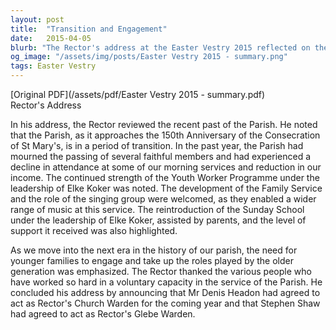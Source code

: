 ```yaml
---
layout: post
title:  "Transition and Engagement"
date:   2015-04-05
blurb: "The Rector's address at the Easter Vestry 2015 reflected on the Parish's period of transition as it approached its 150th anniversary. He acknowledged the loss of faithful members and a decline in attendance and income. However, he highlighted the strength of the Youth Worker Programme and the reintroduction of the Sunday School. He emphasized the importance of younger families engaging in parish roles and concluded by appointing new wardens for the year."
og_image: "/assets/img/posts/Easter Vestry 2015 - summary.png"
tags: Easter Vestry
---
```

[Original PDF](/assets/pdf/Easter Vestry 2015 - summary.pdf)    
Rector's Address

In his address, the Rector reviewed the recent past of the Parish. He noted that the Parish, as it approaches the 150th Anniversary of the Consecration of St Mary's, is in a period of transition. In the past year, the Parish had mourned the passing of several faithful members and had experienced a decline in attendance at some of our morning services and reduction in our income. The continued strength of the Youth Worker Programme under the leadership of Elke Koker was noted. The development of the Family Service and the role of the singing group were welcomed, as they enabled a wider range of music at this service. The reintroduction of the Sunday School under the leadership of Elke Koker, assisted by parents, and the level of support it received was also highlighted.

As we move into the next era in the history of our parish, the need for younger families to engage and take up the roles played by the older generation was emphasized. The Rector thanked the various people who have worked so hard in a voluntary capacity in the service of the Parish. He concluded his address by announcing that Mr Denis Headon had agreed to act as Rector's Church Warden for the coming year and that Stephen Shaw had agreed to act as Rector's Glebe Warden.
